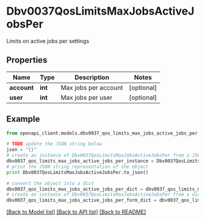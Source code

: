 # Dbv0037QosLimitsMaxJobsActiveJobsPer

Limits on active jobs per settings

## Properties
Name | Type | Description | Notes
------------ | ------------- | ------------- | -------------
**account** | **int** | Max jobs per account | [optional] 
**user** | **int** | Max jobs per user | [optional] 

## Example

```python
from openapi_client.models.dbv0037_qos_limits_max_jobs_active_jobs_per import Dbv0037QosLimitsMaxJobsActiveJobsPer

# TODO update the JSON string below
json = "{}"
# create an instance of Dbv0037QosLimitsMaxJobsActiveJobsPer from a JSON string
dbv0037_qos_limits_max_jobs_active_jobs_per_instance = Dbv0037QosLimitsMaxJobsActiveJobsPer.from_json(json)
# print the JSON string representation of the object
print Dbv0037QosLimitsMaxJobsActiveJobsPer.to_json()

# convert the object into a dict
dbv0037_qos_limits_max_jobs_active_jobs_per_dict = dbv0037_qos_limits_max_jobs_active_jobs_per_instance.to_dict()
# create an instance of Dbv0037QosLimitsMaxJobsActiveJobsPer from a dict
dbv0037_qos_limits_max_jobs_active_jobs_per_form_dict = dbv0037_qos_limits_max_jobs_active_jobs_per.from_dict(dbv0037_qos_limits_max_jobs_active_jobs_per_dict)
```
[[Back to Model list]](../README.md#documentation-for-models) [[Back to API list]](../README.md#documentation-for-api-endpoints) [[Back to README]](../README.md)


